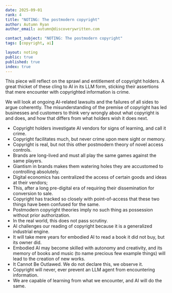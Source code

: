 ```yaml
---
date: 2025-09-01
rank: 4
title: "NOTING: The postmodern copyright"
author: Autumn Ryan
author_email: autumn@discoverywritten.com

contact_subject: "NOTING: The postmodern copyright"
tags: [copyright, ai]

layout: noting
public: true
published: true
index: true
---
```


This piece will reflect on the sprawl and entitlement of copyright holders. A great thicket of these cling to AI in its LLM form, sticking their assertions that mere encounter with copyrighted information is crime.

We will look at ongoing AI-related lawsuits and the failures of all sides to argue coherently. The misunderstanding of the premise of copyright has led businesses and customers to think very wrongly about what copyright is and does, and how that differs from what holders wish it does next.

- Copyright holders investigate AI vendors for signs of learning, and call it crime.
- Copyright facilitates much, but never crime upon mere sight or memory.
- Copyright is real, but not this other postmodern theory of novel access controls.
- Brands are long-lived and must all play the same games against the same players.
- Giantism in brands makes them watering holes they are accustomed to controlling absolutely.
- Digital economics has centralized the access of certain goods and ideas at their vendors;
- This, after a long pre-digital era of requiring their dissemination for conversion to sale.
- Copyright has tracked so closely with point-of-access that these two things have been confused for the same.
- Postmodern copyright theories imply no such thing as possession without prior authorization.
- In the real world, this does not pass scrutiny.
- AI challenges our reading of copyright because it is a generalized industrial engine.
- It will take mere years for embodied AI to read a book it did not buy, but its owner did.
- Embodied AI may become skilled with autonomy and creativity, and its memory of books and music (to name precious few example things) will lead to the creation of new works.
- It Cannot Be Outlawed. We do not declare this, we observe it.
- Copyright will never, ever prevent an LLM agent from encountering information.
- We are capable of learning from what we encounter, and AI will do the same.

